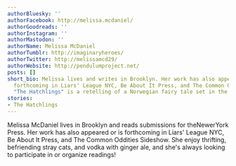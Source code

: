 ```yaml
---
authorBluesky: ''
authorFacebook: http://melissa.mcdaniel/
authorGoodreads: ''
authorInstagram: ''
authorMastodon: ''
authorName: Melissa McDaniel
authorTumblr: http://imaginaryheroes/
authorTwitter: http://melissamcd29/
authorWebsite: http://pendulumproject.net/
posts: []
short_bio: Melissa lives and writes in Brooklyn. Her work has also appeared or is
  forthcoming in Liars' League NYC, Be About It Press, and The Common Oddities Sideshow.
  "The Hatchlings" is a retelling of a Norwegian fairy tale set in the near future.
stories:
- The Hatchlings
---
```


Melissa McDaniel lives in Brooklyn and reads submissions for theNewerYork Press. Her work has also appeared or is forthcoming in Liars' League NYC, Be About It Press, and The Common Oddities Sideshow. She enjoy thrifting, befriending stray cats, and vodka with ginger ale, and she's always looking to participate in or organize readings!